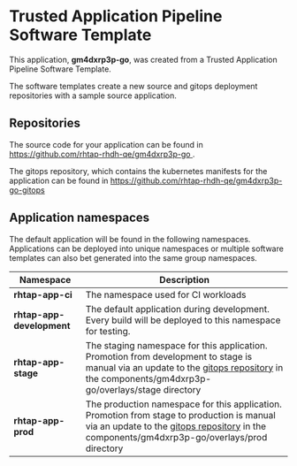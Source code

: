# Trusted Application Pipeline Software Template

This application, **gm4dxrp3p-go**, was created from a Trusted Application Pipeline Software Template.

The software templates create a new source and gitops deployment repositories with a sample source application. 

## Repositories

The source code for your application can be found in [https://github.com/rhtap-rhdh-qe/gm4dxrp3p-go ](https://github.com/rhtap-rhdh-qe/gm4dxrp3p-go ).
 
The gitops repository, which contains the kubernetes manifests for the application can be found in 
[https://github.com/rhtap-rhdh-qe/gm4dxrp3p-go-gitops ](https://github.com/rhtap-rhdh-qe/gm4dxrp3p-go-gitops ) 

## Application namespaces 

The default application will be found in the following namespaces. Applications can be deployed into unique namespaces or multiple software templates can also bet generated into the same group namespaces.  

|  Namespace   |  Description   |  
| -------- | -------- |
| **rhtap-app-ci** | The namespace used for CI workloads |
| **rhtap-app-development** | The default application during development. Every build will be deployed to this namespace for testing. |
| **rhtap-app-stage** | The staging namespace for this application. Promotion from development to stage is manual via an update to the [gitops repository](https://github.com/rhtap-rhdh-qe/gm4dxrp3p-go-gitops ) in the components/gm4dxrp3p-go/overlays/stage directory |
| **rhtap-app-prod** | The production namespace for this application. Promotion from stage to production is manual via an update to the [gitops repository](https://github.com/rhtap-rhdh-qe/gm4dxrp3p-go-gitops ) in the components/gm4dxrp3p-go/overlays/prod directory |